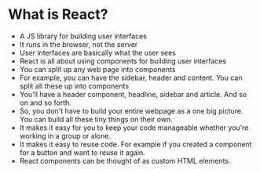 # What is React?
- A JS library for building user interfaces
- It runs in the browser, not the server
- User interfaces are basically what the user sees
- React is all about using components for building user interfaces
- You can split up any web page into components
- For example, you can have the sidebar, header and content. You can split all these up into components
- You'll have a header component, headline, sidebar and article. And so on and so forth. 
- So, you don't have to build your entire webpage as a one big picture. You can build all these tiny things on their own.
- It makes it easy for you to keep your code manageable whether you're working in a group or alone.
- It makes it easy to reuse code. For example if you created a component for a button and want to reuse it again.
- React components can be thought of as custom HTML elements. 